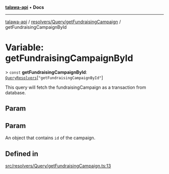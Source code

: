[**talawa-api**](../../../../README.md) • **Docs**

***

[talawa-api](../../../../modules.md) / [resolvers/Query/getFundraisingCampaign](../README.md) / getFundraisingCampaignById

# Variable: getFundraisingCampaignById

\> `const` **getFundraisingCampaignById**: [`QueryResolvers`](../../../../types/generatedGraphQLTypes/type-aliases/QueryResolvers.md)\[`"getFundraisingCampaignById"`\]

This query will fetch the fundraisingCampaign as a transaction from database.

## Param

## Param

An object that contains `id` of the campaign.

## Defined in

[src/resolvers/Query/getFundraisingCampaign.ts:13](https://github.com/PalisadoesFoundation/talawa-api/blob/d0c167bb942c4778fba221c2cdd27665fc7dbf61/src/resolvers/Query/getFundraisingCampaign.ts#L13)

